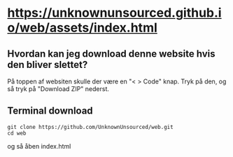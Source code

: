 # https://unknownunsourced.github.io/web/assets/index.html
## Hvordan kan jeg download denne website hvis den bliver slettet?
På toppen af websiten skulle der være en "< > Code" knap. Tryk på den, og så tryk på "Download ZIP" nederst.

## Terminal download
```pwsh
git clone https://github.com/UnknownUnsourced/web.git
cd web
```
og så åben index.html
